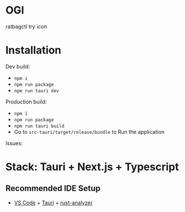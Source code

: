 # OGI

ratbagctl try icon

# Installation 


Dev build: 

- `npm i`
- `npm run package`
- `npm run tauri dev`

Production build: 

- `npm i`
- `npm run package`
- `npm run tauri build`
- Go to `src-tauri/target/release/bundle` to Run the application


Issues: 


# Stack: Tauri + Next.js + Typescript

## Recommended IDE Setup

- [VS Code](https://code.visualstudio.com/) + [Tauri](https://marketplace.visualstudio.com/items?itemName=tauri-apps.tauri-vscode) + [rust-analyzer](https://marketplace.visualstudio.com/items?itemName=rust-lang.rust-analyzer)
